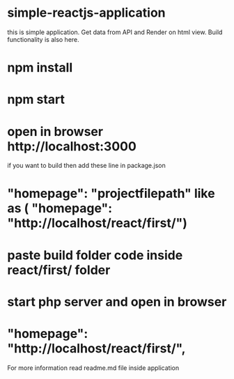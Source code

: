 # simple-reactjs-application
 this is simple application. Get data from API and Render on html view. Build functionality is also here.
# npm install 
# npm start
# open in browser http://localhost:3000
 if you want to build then add these line in package.json
 # "homepage": "projectfilepath" like as ( "homepage": "http://localhost/react/first/")
 # paste build folder code inside react/first/ folder
 # start php server and open in browser
 # "homepage": "http://localhost/react/first/",
 
 For more information read readme.md file inside application
 
 
